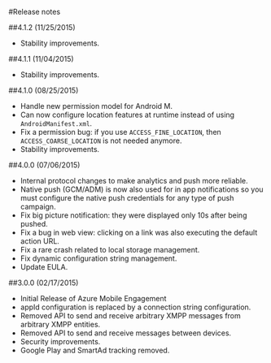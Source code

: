 <properties
	pageTitle="Azure Mobile Engagement Android SDK Integration"
	description="Latest updates and procedures for Android SDK for Azure Mobile Engagement"
	services="mobile-engagement"
	documentationCenter="mobile"
	authors="piyushjo"
	manager="dwrede"
	editor="" />

<tags
	ms.service="mobile-engagement"
	ms.workload="mobile"
	ms.tgt_pltfrm="mobile-android"
	ms.devlang="Java"
	ms.topic="article"
	ms.date="08/10/2015"
	ms.author="piyushjo" />


#Release notes

##4.1.2 (11/25/2015)

- Stability improvements.

##4.1.1 (11/04/2015)

- Stability improvements.

##4.1.0 (08/25/2015)

- Handle new permission model for Android M.
- Can now configure location features at runtime instead of using  `AndroidManifest.xml`.
- Fix a permission bug: if you use `ACCESS_FINE_LOCATION`, then `ACCESS_COARSE_LOCATION` is not needed anymore.
- Stability improvements.

##4.0.0 (07/06/2015)

-   Internal protocol changes to make analytics and push more reliable.
-   Native push (GCM/ADM) is now also used for in app notifications so you must configure the native push credentials for any type of push campaign.
-   Fix big picture notification: they were displayed only 10s after being pushed.
-   Fix a bug in web view: clicking on a link was also executing the default action URL.
-   Fix a rare crash related to local storage management.
-   Fix dynamic configuration string management.
-   Update EULA.

##3.0.0 (02/17/2015)

-   Initial Release of Azure Mobile Engagement
-   appId configuration is replaced by a connection string configuration.
-   Removed API to send and receive arbitrary XMPP messages from arbitrary XMPP entities.
-   Removed API to send and receive messages between devices.
-   Security improvements.
-   Google Play and SmartAd tracking removed.
